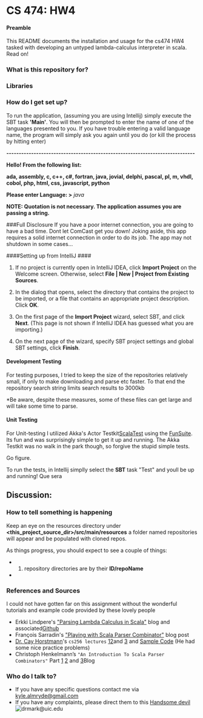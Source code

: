 # CS 474: HW4

#### Preamble

This README documents the installation and usage for the cs474 HW4 tasked with developing an untyped lambda-calculus interpreter in scala. Read on!


### What is this repository for? ###


### Libraries


### How do I get set up?
To run the application, (assuming you are using Intellij) simply execute the SBT task **'Main'**. You will then be prompted
to enter the name of one of the languages presented to you. If you have trouble entering a valid language name, the program
will simply ask you again until you do (or kill the process by hitting enter)

 **<start the application>**

 **<JVM does some stuff>**

 **----------------------------------------------------------------------------**
 
 
 **Hello! From the following list:**
 
 **ada, assembly, c, c++, c#, fortran, java, jovial, delphi, pascal, pl, m, vhdl, cobol, php, html, css, javascript, python**
 
 **Please enter Language: \>** *java*

**NOTE: Quotation is not necessary. The application assumes you are passing a string.**

###Full Disclosure
If you have a poor internet connection, you are going to have a bad time. Dont let ComCast get you down!
Joking aside, this app requires a solid internet connection in order to do its job. The app may not shutdown in some cases...



####Setting up from IntelliJ ####

1) If no project is currently open in IntelliJ IDEA, click **Import Project** on the Welcome screen. Otherwise, select **File | New | Project from Existing Sources**.

2) In the dialog that opens, select the directory that contains the project to be imported, or a file that contains an appropriate project description. Click **OK**.

3) On the first page of the **Import Project** wizard, select SBT, and click **Next**. (This page is not shown if IntelliJ IDEA has guessed what you are importing.)

4) On the next page of the wizard, specify SBT project settings and global SBT settings, click **Finish**.


#### Development Testing
For testing purposes, I tried to keep the size of the repositories relatively small, if only to make downloading and parse etc faster. To that end the repository search string limits search results to 3000kb

*Be aware, despite these measures, some of these files can get large and will take some time to parse.


#### Unit Testing
For Unit-testing I utilized Akka's Actor Testkit[ScalaTest](http://www.scalatest.orge) using the [FunSuite](http://doc.scalatest.org/3.0.0/#org.scalatest.FunSuite). Its fun and was surprisingly simple to get it up and running. The Akka Testkit was no walk in the park though, so forgive the stupid simple tests.

Go figure.

To run the tests, in Intellij simplly select the **SBT** task "Test" and youll be up and running! Que sera


## Discussion:
### How to tell something is happening
Keep an eye on the resources directory under **<this_project_source_dir>/src/main/resources** a folder named repositories will appear and be populated with cloned repos.

As things progress, you should expect to see a couple of things:
- 1) repository directories are by their **ID/repoName**
-


### References and Sources
I could not have gotten far on this assignment without the wonderful tutorials and example code provided by these lovely people
* Erkki Lindpere's ["Parsing Lambda Calculus in Scala"](http://zeroturnaround.com/rebellabs/parsing-lambda-calculus-in-scala/) blog and associated[Github](https://github.com/Villane/lambdacalculus)
* François Sarradin's ["Playing with Scala Parser Combinator"](https://kerflyn.wordpress.com/2012/08/25/playing-with-scala-parser-combinator/) blog post
* [Dr. Cay Horstmann](http://horstmann.com/)'s `cs256 lectures` [1](http://horstmann.com/sjsu/fall2009/cs252/lambda1/)[2](http://horstmann.com/sjsu/fall2009/cs252/lambda2/)and [3](http://horstmann.com/sjsu/fall2009/cs252/lambda3/) and [Sample Code](http://horstmann.com/sjsu/fall2009/cs252/lambda.scala) (He had some nice practice problems)
* Christoph Henkelmann’s `"An Introduction To Scala Parser Combinators"` Part [1](http://henkelmann.eu/2011/01/13/an_introduction_to_scala_parser_combinators) [2](http://henkelmann.eu/2011/01/28/an_introduction_to_scala_parser_combinators-part_2_literal_expressions) and [3](http://henkelmann.eu/2011/01/29/an_introduction_to_scala_parser_combinators-part_3_unit_tests)Blog

### Who do I talk to? ###

* If you have any specific questions contact me via [kyle.almryde@gmail.com](mailto:kyle.almryde@gmail.com)
* If you have any complaints, please direct them to this [Handsome devil](mailto:drmark@uic.edu) ![drmark@uic.edu](https://www.cs.uic.edu/~drmark/index_htm_files/3017.jpg)




